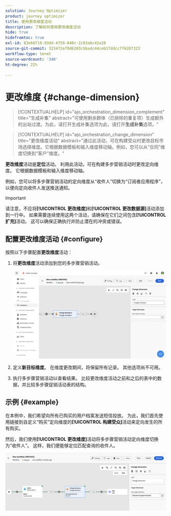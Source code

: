 ```yaml
---
solution: Journey Optimizer
product: journey optimizer
title: 使用更改维度活动
description: 了解如何使用更改维度活动
hide: true
hidefromtoc: true
exl-id: 83e66f10-93dd-4759-840c-2c83abc42a28
source-git-commit: 323472ef9d6203cbbadc44ceb17ddcc7f6207323
workflow-type: tm+mt
source-wordcount: '340'
ht-degree: 22%

---
```


# 更改维度 {#change-dimension}

>[!CONTEXTUALHELP]
>id="ajo_orchestration_dimension_complement"
>title="生成补集"
>abstract="可使用剩余群体（已排除的重复项）生成额外的出站过渡。为此，请打开生成补集选项为此，请打开&#x200B;**生成补集**&#x200B;选项。"

>[!CONTEXTUALHELP]
>id="ajo_orchestration_change_dimension"
>title="更改维度活动"
>abstract="通过此活动，可在构建受众时更改目标市场选择维度。它根据数据模板和输入维度移动轴。例如，您可以从“合同”维度切换到“客户”维度。"

**更改维度**&#x200B;活动是&#x200B;**定位**&#x200B;活动。 利用此活动，可在构建多步营销活动时更改定向维度。 它根据数据模板和输入维度移动轴。

例如，您可以将多步骤营销活动的定向维度从“收件人”切换为“订阅者应用程序”，以便向定向收件人发送推送通知。

>[!IMPORTANT]
>
>请注意，不应将&#x200B;**[!UICONTROL 更改维度]**&#x200B;和&#x200B;**[!UICONTROL 更改数据源]**&#x200B;活动添加到一行中。 如果需要连续使用这两个活动，请确保在它们之间包含&#x200B;**[!UICONTROL 扩充]**&#x200B;活动。 这可以确保正确执行并防止潜在的冲突或错误。

## 配置更改维度活动 {#configure}

按照以下步骤配置&#x200B;**更改维度**&#x200B;活动：

1. 将&#x200B;**更改维度**&#x200B;活动添加到您的多步骤营销活动。

   ![](../assets/workflow-change-dimension.png)

1. 定义&#x200B;**新目标维度**。 在维度更改期间，将保留所有记录。 其他选项尚不可用。

1. 执行多步骤营销活动以查看结果。 比较更改维度活动之前和之后的表中的数据，并比较多步骤促销活动表的结构。

## 示例 {#example}

在本例中，我们希望向所有已购买的用户档案发送短信投放。 为此，我们首先使用链接到自定义“购买”定向维度的&#x200B;**[!UICONTROL 构建受众]**&#x200B;活动来定向发生的所有购买。

然后，我们使用&#x200B;**[!UICONTROL 更改维度]**&#x200B;活动将多步骤营销活动定向维度切换为“收件人”。 这样，我们便能够定位匹配查询的收件人。

![](../assets/workflow-change-dimension-example.png)
